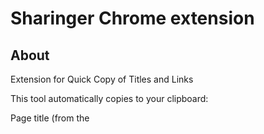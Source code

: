 Sharinger Chrome extension 
=========
About 
---
Extension for Quick Copy of Titles and Links

This tool automatically copies to your clipboard:

Page title (from the <title> tag);

Current tab’s URL.

Why use it?

Chat systems without previews (e.g., corporate Jira): Paste meaningful links instead of raw URLs.

Markdown workflows: Links are auto-formatted as [Title](URL), perfect for editors like Obsidian, Notion, or documentation.

Benefits:
✅ No more manual copying of titles and URLs.
✅ Streamlines communication in corporate chats.
✅ Speeds up structured note creation.

Just click the extension icon — done! Save time on routine tasks.

About[RU]
---
Расширение для быстрого копирования заголовков и ссылок

Этот инструмент автоматически сохраняет в буфер обмена:

Заголовок страницы (из тега <title>);

URL текущей вкладки.

Зачем это нужно?

Чат-системы без превью (например, корпоративная Jira): вставьте осмысленную ссылку вместо «сырого» URL.

Работа с Markdown: ссылки автоматически форматируются как [Заголовок](URL), что идеально для редакторов вроде Obsidian, Notion или документаций.

Преимущества:
✅ Больше не нужно копировать заголовок и ссылку вручную.
✅ Упрощает коммуникацию в корпоративных чатах.
✅ Ускоряет создание структурированных заметок.

Просто нажмите на иконку расширения — и готово! Экономьте время на рутине.

Install
---
*   Visit chrome://extensions in your browser (or open up the Chrome menu by clicking the icon to the far right of the Omnibox: ![Chrome menu ](http://developer.chrome.com/static/images/hotdogmenu.png "Chrome menu")> and select Extensions under the Tools menu to get to the same place).
*   Ensure that the Developer mode checkbox in the top right-hand corner is checked.
*   Click Load unpacked extension… to pop up a file-selection dialog.
*   Navigate to the directory in which your extension files live, and select it.


Install[RU]
---
*   Откройте меню Chrome и выберите ![Chrome menu ](http://developer.chrome.com/static/images/hotdogmenu.png "Chrome menu")> Инструменты > Расширения.
*   Установите флажок "Режим разработчика" и нажмите кнопку Загрузить распакованное расширение….
*   Найдите каталог, где находятся файл manifest.json и логотип, и нажмите Выбрать.

